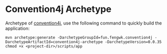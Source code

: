 # Convention4j Archetype

Archetype of [convention4j](https://github.com/fengwk/convention4j), use the following command to quickly build the application:

```shell
mvn archetype:generate -DarchetypeGroupId=fun.fengwk.convention4j -DarchetypeArtifactId=convention4j-archetype -DarchetypeVersion=0.0.35
chmod +x <project-dir>/scripts/app
```
